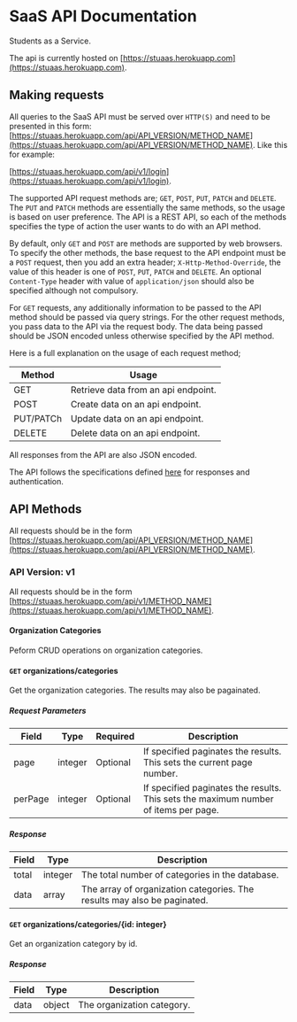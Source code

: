 # SaaS API Documentation

Students as a Service.

The api is currently hosted on [https://stuaas.herokuapp.com](https://stuaas.herokuapp.com).

## Making requests

All queries to the SaaS API must be served over `HTTP(S)` and need to be presented in this form: [https://stuaas.herokuapp.com/api/API_VERSION/METHOD_NAME](https://stuaas.herokuapp.com/api/API_VERSION/METHOD_NAME). Like this for example:

[https://stuaas.herokuapp.com/api/v1/login](https://stuaas.herokuapp.com/api/v1/login).

The supported API request methods are; `GET`, `POST`, `PUT`, `PATCH` and `DELETE`. The `PUT` and `PATCH` methods are essentially the same methods, so the usage is based on user preference. The API is a REST API, so each of the methods specifies the type of action the user wants to do with an API method.

By default, only `GET` and `POST` are methods are supported by web browsers. To specify the other methods, the base request to the API endpoint must be a `POST` request, then you add an extra header; `X-Http-Method-Override`, the value of this header is one of `POST`, `PUT`, `PATCH` and `DELETE`. An optional `Content-Type` header with value of `application/json` should also be specified although not compulsory.

For `GET` requests, any additionally information to be passed to the API method should be passed via query strings. For the other request methods, you pass data to the API via the request body. The data being passed should be JSON encoded unless otherwise specified by the API method.

Here is a full explanation on the usage of each request method;

| Method    | Usage                               |
|-----------|-------------------------------------|
| GET       | Retrieve data from an api endpoint. |
| POST      | Create data on an api endpoint.     |
| PUT/PATCh | Update data on an api endpoint.     |
| DELETE    | Delete data on an api endpoint.     |

All responses from the API are also JSON encoded.

The API follows the specifications defined [here](https://github.com/Gbahdeyboh/AuthServer) for responses and authentication.

## API Methods

All requests should be in the form [https://stuaas.herokuapp.com/api/API_VERSION/METHOD_NAME](https://stuaas.herokuapp.com/api/API_VERSION/METHOD_NAME).

### API Version: v1

All requests should be in the form [https://stuaas.herokuapp.com/api/v1/METHOD_NAME](https://stuaas.herokuapp.com/api/v1/METHOD_NAME).

#### Organization Categories

Peform CRUD operations on organization categories.

#### `GET` organizations/categories

Get the organization categories. The results may also be pagainated.

##### Request Parameters

| Field   | Type    | Required | Description                                                                         |
|---------|---------|----------|-------------------------------------------------------------------------------------|
| page    | integer | Optional | If specified paginates the results. This sets the current page number.              |
| perPage | integer | Optional | If specified paginates the results. This sets the maximum number of items per page. |

##### Response

| Field   | Type    | Description                                                                         |
|---------|---------|-------------------------------------------------------------------------------------|
| total   | integer | The total number of categories in the database.                                     |
| data    | array   | The array of organization categories. The results may also be paginated.             |

#### `GET` organizations/categories/{id: integer}

Get an organization category by id.

##### Response

| Field   | Type    | Description                                                                         |
|---------|---------|-------------------------------------------------------------------------------------|
| data    | object   | The organization category.                                               |
